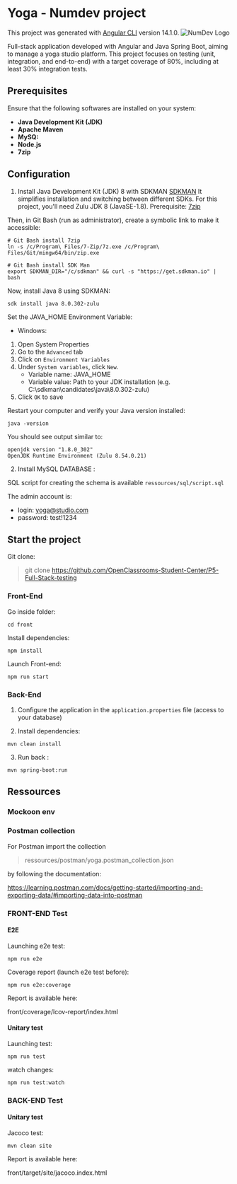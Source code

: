 # Yoga - Numdev project

This project was generated with [Angular CLI](https://github.com/angular/angular-cli) version 14.1.0.
![NumDev Logo](./ressources/images/banner-numdev.png)

Full-stack application developed with Angular and Java Spring Boot, aiming to manage a yoga studio platform.
This project focuses on testing (unit, integration, and end-to-end) with a target coverage of 80%, including at least 30% integration tests.

## Prerequisites

Ensure that the following softwares are installed on your system:

- **Java Development Kit (JDK)**
- **Apache Maven**
- **MySQ:**
- **Node.js**
- **7zip**

## Configuration

1. Install Java Development Kit (JDK) 8 with SDKMAN [SDKMAN](https://sdkman.io/)
It simplifies installation and switching between different SDKs. For this project, you'll need Zulu JDK 8 (JavaSE-1.8).
Prerequisite: [7zip](https://www.7-zip.org/)

Then, in Git Bash (run as administrator), create a symbolic link to make it accessible:

  ```shell
# Git Bash install 7zip
ln -s /c/Program\ Files/7-Zip/7z.exe /c/Program\ Files/Git/mingw64/bin/zip.exe

# Git Bash install SDK Man
export SDKMAN_DIR="/c/sdkman" && curl -s "https://get.sdkman.io" | bash
```

Now, install Java 8 using SDKMAN:

```shell
sdk install java 8.0.302-zulu
```

Set the JAVA_HOME Environment Variable: 
- Windows:

1. Open System Properties
2. Go to the `Advanced` tab
3. Click on `Environment Variables`
4. Under `System variables`, click  `New`.
   - Variable name: JAVA_HOME
   - Variable value: Path to your JDK installation
    (e.g. C:\sdkman\candidates\java\8.0.302-zulu)
5. Click `OK` to save

Restart your computer and verify your Java version installed:

```shell
java -version
```

You should see output similar to:

```shell
openjdk version "1.8.0_302"
OpenJDK Runtime Environment (Zulu 8.54.0.21)
```

2. Install MySQL DATABASE : 

SQL script for creating the schema is available `ressources/sql/script.sql`

The admin account is:
- login: yoga@studio.com
- password: test!1234

## Start the project

Git clone:

> git clone https://github.com/OpenClassrooms-Student-Center/P5-Full-Stack-testing


### Front-End

Go inside folder:

```shell
cd front
```

Install dependencies:

```shell
npm install
```

Launch Front-end:

```shell
npm run start
```

### Back-End

1. Configure the application in the `application.properties` file (access to your database)

2. Install dependencies:

```shell
mvn clean install
```

3. Run back :

```shell
mvn spring-boot:run
```

## Ressources

### Mockoon env 

### Postman collection

For Postman import the collection

> ressources/postman/yoga.postman_collection.json 

by following the documentation: 

https://learning.postman.com/docs/getting-started/importing-and-exporting-data/#importing-data-into-postman


### FRONT-END Test

#### E2E

Launching e2e test:

```shell
npm run e2e
```

Coverage report (launch e2e test before):

```shell
npm run e2e:coverage
```

Report is available here:

front/coverage/lcov-report/index.html

#### Unitary test

Launching test:

```shell
npm run test
```

watch changes:

```shell
npm run test:watch
```


### BACK-END Test

#### Unitary test

Jacoco test:
```shell
mvn clean site
```

Report is available here:

front/target/site/jacoco.index.html
